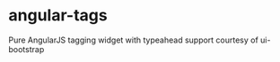 angular-tags
============

Pure AngularJS tagging widget with typeahead support courtesy of ui-bootstrap
